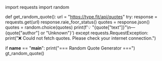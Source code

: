 import requests
import random

def get_random_quote():
    url = "https://type.fit/api/quotes"
    try:
        response = requests.get(url)
        response.raie_foor_status()
        quotes = response.json()
        quotes = random.choice(quotes)
        print(f'💡 "{quote["text"]}"\n— {quote["author"] or "Unknown"}')
    except requests.RequestException:
        print("❌ Could not fetch quotes. Please check your internet connection.")

if __name__ == "__main__":
    print("=== Random Quote Generator ===")
    gt_random_quote()
